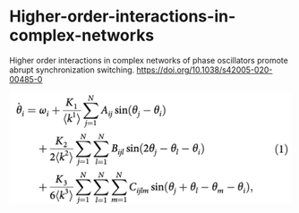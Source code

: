 # Higher-order-interactions-in-complex-networks
Higher order interactions in complex networks of phase oscillators promote abrupt synchronization switching. 
https://doi.org/10.1038/s42005-020-00485-0


![ScreenShot](https://github.com/laya-laya/Higher-order-interactions-in-complex-networks/blob/main/equation.png)
